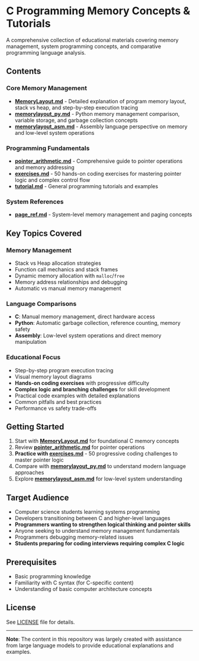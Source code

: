 # C Programming Memory Concepts & Tutorials

A comprehensive collection of educational materials covering memory management, system programming concepts, and comparative programming language analysis.

## Contents

### Core Memory Management
- **[MemoryLayout.md](./MemoryLayout.md)** - Detailed explanation of program memory layout, stack vs heap, and step-by-step execution tracing
- **[memorylayout_py.md](./memorylayout_py.md)** - Python memory management comparison, variable storage, and garbage collection concepts
- **[memorylayout_asm.md](./memorylayout_asm.md)** - Assembly language perspective on memory and low-level system operations

### Programming Fundamentals
- **[pointer_arithmetic.md](./pointer_arithmetic.md)** - Comprehensive guide to pointer operations and memory addressing
- **[exercises.md](./exercises.md)** - 50 hands-on coding exercises for mastering pointer logic and complex control flow
- **[tutorial.md](./tutorial.md)** - General programming tutorials and examples

### System References
- **[page_ref.md](./page_ref.md)** - System-level memory management and paging concepts

## Key Topics Covered

### Memory Management
- Stack vs Heap allocation strategies
- Function call mechanics and stack frames
- Dynamic memory allocation with `malloc`/`free`
- Memory address relationships and debugging
- Automatic vs manual memory management

### Language Comparisons
- **C**: Manual memory management, direct hardware access
- **Python**: Automatic garbage collection, reference counting, memory safety
- **Assembly**: Low-level system operations and direct memory manipulation

### Educational Focus
- Step-by-step program execution tracing
- Visual memory layout diagrams
- **Hands-on coding exercises** with progressive difficulty
- **Complex logic and branching challenges** for skill development
- Practical code examples with detailed explanations
- Common pitfalls and best practices
- Performance vs safety trade-offs

## Getting Started

1. Start with **[MemoryLayout.md](./MemoryLayout.md)** for foundational C memory concepts
2. Review **[pointer_arithmetic.md](./pointer_arithmetic.md)** for pointer operations
3. **Practice with [exercises.md](./exercises.md)** - 50 progressive coding challenges to master pointer logic
4. Compare with **[memorylayout_py.md](./memorylayout_py.md)** to understand modern language approaches
5. Explore **[memorylayout_asm.md](./memorylayout_asm.md)** for low-level system understanding

## Target Audience

- Computer science students learning systems programming
- Developers transitioning between C and higher-level languages
- **Programmers wanting to strengthen logical thinking and pointer skills**
- Anyone seeking to understand memory management fundamentals
- Programmers debugging memory-related issues
- **Students preparing for coding interviews requiring complex C logic**

## Prerequisites

- Basic programming knowledge
- Familiarity with C syntax (for C-specific content)
- Understanding of basic computer architecture concepts

## License

See [LICENSE](./LICENSE) file for details.

---

**Note**: The content in this repository was largely created with assistance from large language models to provide educational explanations and examples.